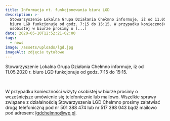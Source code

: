 ```yaml
---
title: Informacja nt. funkcjonowania biura LGD
description: >-
  Stowarzyszenie Lokalna Grupa Działania Chełmno informuje, iż od 11.05.2020 r.
  biuro LGD funkcjonuje od godz. 7:15 do 15:15. W przypadku konieczności wizyty
  osobistej w biurze prosimy o [...]
date: 2020-05-10T12:52:21+02:00
tags:
  - news
image: /assets/uploads/lgd.jpg
imageAlt: zdjęcie tytułowe
---
```

Stowarzyszenie Lokalna Grupa Działania Chełmno informuje, iż od 11.05.2020 r. biuro LGD funkcjonuje od godz. 7:15 do 15:15.

<br>

W przypadku konieczności wizyty osobistej w biurze prosimy o wcześniejsze umówienie się telefonicznie lub mailowo. Wszelkie sprawy związane z działalnością Stowarzyszenia LGD Chełmno prosimy załatwiać drogą telefoniczną pod nr 501 388 474 lub nr 517 398 043 bądź mailowo pod adresem: lgdchelmno@wp.pl.
